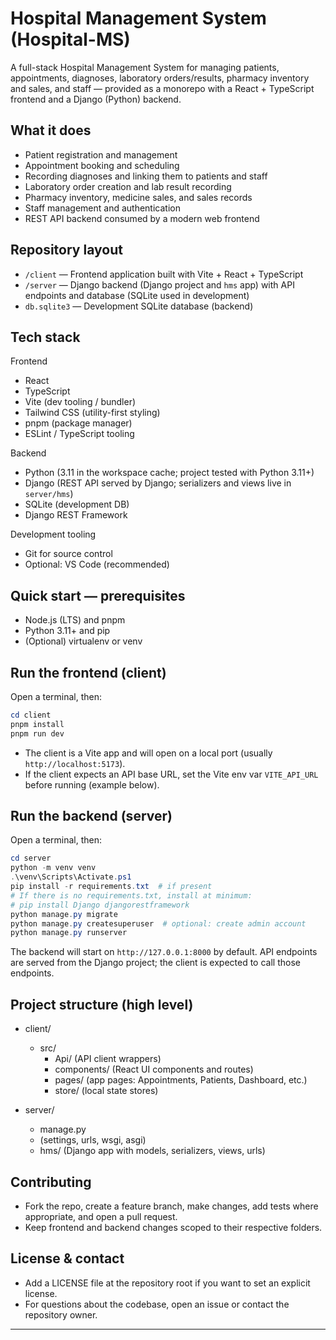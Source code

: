 # Hospital Management System (Hospital-MS)

A full-stack Hospital Management System for managing patients, appointments, diagnoses, laboratory orders/results, pharmacy inventory and sales, and staff — provided as a monorepo with a React + TypeScript frontend and a Django (Python) backend.

## What it does

- Patient registration and management
- Appointment booking and scheduling
- Recording diagnoses and linking them to patients and staff
- Laboratory order creation and lab result recording
- Pharmacy inventory, medicine sales, and sales records
- Staff management and authentication
- REST API backend consumed by a modern web frontend

## Repository layout

- `/client` — Frontend application built with Vite + React + TypeScript
- `/server` — Django backend (Django project and `hms` app) with API endpoints and database (SQLite used in development)
- `db.sqlite3` — Development SQLite database (backend)

## Tech stack

Frontend
- React
- TypeScript
- Vite (dev tooling / bundler)
- Tailwind CSS (utility-first styling)
- pnpm (package manager)
- ESLint / TypeScript tooling

Backend
- Python (3.11 in the workspace cache; project tested with Python 3.11+)
- Django (REST API served by Django; serializers and views live in `server/hms`)
- SQLite (development DB)
- Django REST Framework 

Development tooling
- Git for source control
- Optional: VS Code (recommended)

## Quick start — prerequisites

- Node.js (LTS) and pnpm
- Python 3.11+ and pip
- (Optional) virtualenv or venv

## Run the frontend (client)

Open a terminal, then:

```powershell
cd client
pnpm install
pnpm run dev
```

- The client is a Vite app and will open on a local port (usually `http://localhost:5173`).
- If the client expects an API base URL, set the Vite env var `VITE_API_URL` before running (example below).

## Run the backend (server)

Open a terminal, then:

```powershell
cd server
python -m venv venv
.\venv\Scripts\Activate.ps1
pip install -r requirements.txt  # if present
# If there is no requirements.txt, install at minimum:
# pip install Django djangorestframework
python manage.py migrate
python manage.py createsuperuser  # optional: create admin account
python manage.py runserver
```

The backend will start on `http://127.0.0.1:8000` by default. API endpoints are served from the Django project; the client is expected to call those endpoints.


## Project structure (high level)

- client/
  - src/
    - Api/ (API client wrappers)
    - components/ (React UI components and routes)
    - pages/ (app pages: Appointments, Patients, Dashboard, etc.)
    - store/ (local state stores)

- server/
  - manage.py
  - <django project files> (settings, urls, wsgi, asgi)
  - hms/ (Django app with models, serializers, views, urls)

## Contributing

- Fork the repo, create a feature branch, make changes, add tests where appropriate, and open a pull request.
- Keep frontend and backend changes scoped to their respective folders.

## License & contact

- Add a LICENSE file at the repository root if you want to set an explicit license.
- For questions about the codebase, open an issue or contact the repository owner.

---



